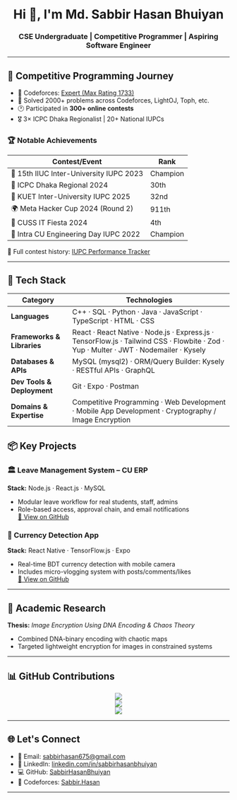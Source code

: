 <h1 align="center">Hi 👋, I'm Md. Sabbir Hasan Bhuiyan</h1>
<h3 align="center">CSE Undergraduate | Competitive Programmer | Aspiring Software Engineer</h3>

---

## 🚀 Competitive Programming Journey

- 🎯 Codeforces: [Expert (Max Rating 1733)](https://codeforces.com/profile/Sabbir.Hasan)
- 🧠 Solved 2000+ problems across Codeforces, LightOJ, Toph, etc.
- 🕐 Participated in **300+ online contests**
- 🎖️ 3× ICPC Dhaka Regionalist | 20+ National IUPCs

### 🏆 Notable Achievements

| Contest/Event                             | Rank     |
|-------------------------------------------|----------|
| 🥇 15th IIUC Inter-University IUPC 2023   | Champion |
| 🥈 ICPC Dhaka Regional 2024               | 30th     |
| 🥉 KUET Inter-University IUPC 2025        | 32nd     |
| 🌍 Meta Hacker Cup 2024 (Round 2)         | 911th    |
| 🏅 CUSS IT Fiesta 2024                    | 4th      |
| 🥇 Intra CU Engineering Day IUPC 2022     | Champion |

📘 Full contest history: [IUPC Performance Tracker](https://github.com/SabbirHasanBhuiyan/IUPC_Performace)

---

## 🧰 Tech Stack

| **Category**               | **Technologies**                                                                                                                                      |
|----------------------------|-------------------------------------------------------------------------------------------------------------------------------------------------------|
| **Languages**              | C++ · SQL · Python · Java · JavaScript · TypeScript · HTML · CSS                                                                                 |
| **Frameworks & Libraries** | React · React Native · Node.js · Express.js · TensorFlow.js · Tailwind CSS · Flowbite · Zod · Yup · Multer · JWT · Nodemailer · Kysely         |
| **Databases & APIs**       | MySQL (mysql2) · ORM/Query Builder: Kysely · RESTful APIs · GraphQL                                                                                    |
| **Dev Tools & Deployment** | Git · Expo · Postman                                                                                                                                    |
| **Domains & Expertise**    | Competitive Programming · Web Development · Mobile App Development · Cryptography / Image Encryption                |

## 📦 Key Projects

### 🏛️ Leave Management System – CU ERP
**Stack:** Node.js · React.js · MySQL  
- Modular leave workflow for real students, staff, admins  
- Role-based access, approval chain, and email notifications  
[🔗 View on GitHub](https://github.com/SabbirHasanBhuiyan/Leave-Management-System)

### 📱 Currency Detection App
**Stack:** React Native · TensorFlow.js · Expo  
- Real-time BDT currency detection with mobile camera  
- Includes micro-vlogging system with posts/comments/likes  
[🔗 View on GitHub](https://github.com/SabbirHasanBhuiyan/CurrencyDetectionApp)

---

## 📜 Academic Research

**Thesis:** *Image Encryption Using DNA Encoding & Chaos Theory*  
- Combined DNA-binary encoding with chaotic maps  
- Targeted lightweight encryption for images in constrained systems

---

## 📊 GitHub Contributions

<p align="center">
  <img src="https://github-readme-stats.vercel.app/api?username=SabbirHasanBhuiyan&show_icons=true&theme=radical&include_all_commits=true&count_private=true" />
  <br />
  <img src="https://github-readme-streak-stats.herokuapp.com/?user=SabbirHasanBhuiyan&theme=radical" />
  <br />
  <img src="https://github-readme-stats.vercel.app/api/top-langs/?username=SabbirHasanBhuiyan&layout=compact&theme=radical" />
</p>

---

## 🌐 Let's Connect

- 📧 Email: [sabbirhasan675@gmail.com](mailto:sabbirhasan675@gmail.com)
- 💼 LinkedIn: [linkedin.com/in/sabbirhasanbhuiyan](https://www.linkedin.com/in/sabbirhasanbhuiyan/)
- 💻 GitHub: [SabbirHasanBhuiyan](https://github.com/SabbirHasanBhuiyan)
- 🧮 Codeforces: [Sabbir.Hasan](https://codeforces.com/profile/Sabbir.Hasan)

---

